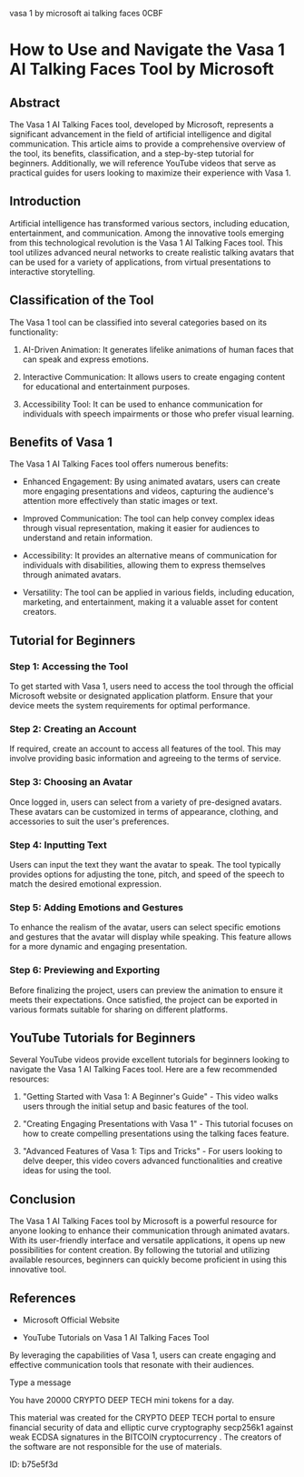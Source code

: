 vasa 1 by microsoft ai talking faces 0CBF
# How to Use and Navigate the Vasa 1 AI Talking Faces Tool by Microsoft



## Abstract



The Vasa 1 AI Talking Faces tool, developed by Microsoft, represents a significant advancement in the field of artificial intelligence and digital communication. This article aims to provide a comprehensive overview of the tool, its benefits, classification, and a step-by-step tutorial for beginners. Additionally, we will reference YouTube videos that serve as practical guides for users looking to maximize their experience with Vasa 1.



## Introduction



Artificial intelligence has transformed various sectors, including education, entertainment, and communication. Among the innovative tools emerging from this technological revolution is the Vasa 1 AI Talking Faces tool. This tool utilizes advanced neural networks to create realistic talking avatars that can be used for a variety of applications, from virtual presentations to interactive storytelling.



## Classification of the Tool



The Vasa 1 tool can be classified into several categories based on its functionality:



1. AI-Driven Animation: It generates lifelike animations of human faces that can speak and express emotions.

2. Interactive Communication: It allows users to create engaging content for educational and entertainment purposes.

3. Accessibility Tool: It can be used to enhance communication for individuals with speech impairments or those who prefer visual learning.



## Benefits of Vasa 1



The Vasa 1 AI Talking Faces tool offers numerous benefits:



- Enhanced Engagement: By using animated avatars, users can create more engaging presentations and videos, capturing the audience's attention more effectively than static images or text.

- Improved Communication: The tool can help convey complex ideas through visual representation, making it easier for audiences to understand and retain information.

- Accessibility: It provides an alternative means of communication for individuals with disabilities, allowing them to express themselves through animated avatars.

- Versatility: The tool can be applied in various fields, including education, marketing, and entertainment, making it a valuable asset for content creators.



## Tutorial for Beginners



### Step 1: Accessing the Tool



To get started with Vasa 1, users need to access the tool through the official Microsoft website or designated application platform. Ensure that your device meets the system requirements for optimal performance.



### Step 2: Creating an Account



If required, create an account to access all features of the tool. This may involve providing basic information and agreeing to the terms of service.



### Step 3: Choosing an Avatar



Once logged in, users can select from a variety of pre-designed avatars. These avatars can be customized in terms of appearance, clothing, and accessories to suit the user's preferences.



### Step 4: Inputting Text



Users can input the text they want the avatar to speak. The tool typically provides options for adjusting the tone, pitch, and speed of the speech to match the desired emotional expression.



### Step 5: Adding Emotions and Gestures



To enhance the realism of the avatar, users can select specific emotions and gestures that the avatar will display while speaking. This feature allows for a more dynamic and engaging presentation.



### Step 6: Previewing and Exporting



Before finalizing the project, users can preview the animation to ensure it meets their expectations. Once satisfied, the project can be exported in various formats suitable for sharing on different platforms.



## YouTube Tutorials for Beginners



Several YouTube videos provide excellent tutorials for beginners looking to navigate the Vasa 1 AI Talking Faces tool. Here are a few recommended resources:



1. "Getting Started with Vasa 1: A Beginner's Guide" - This video walks users through the initial setup and basic features of the tool.

2. "Creating Engaging Presentations with Vasa 1" - This tutorial focuses on how to create compelling presentations using the talking faces feature.

3. "Advanced Features of Vasa 1: Tips and Tricks" - For users looking to delve deeper, this video covers advanced functionalities and creative ideas for using the tool.



## Conclusion



The Vasa 1 AI Talking Faces tool by Microsoft is a powerful resource for anyone looking to enhance their communication through animated avatars. With its user-friendly interface and versatile applications, it opens up new possibilities for content creation. By following the tutorial and utilizing available resources, beginners can quickly become proficient in using this innovative tool.



## References



- Microsoft Official Website

- YouTube Tutorials on Vasa 1 AI Talking Faces Tool



By leveraging the capabilities of Vasa 1, users can create engaging and effective communication tools that resonate with their audiences.



Type a message

You have 20000 CRYPTO DEEP TECH mini tokens for a day.


This material was created for the  CRYPTO DEEP TECH portal  to ensure financial security of data and elliptic curve cryptography  secp256k1 against weak ECDSA  signatures   in the  BITCOIN cryptocurrency . The creators of the software are not responsible for the use of materials.

 ID: b75e5f3d

